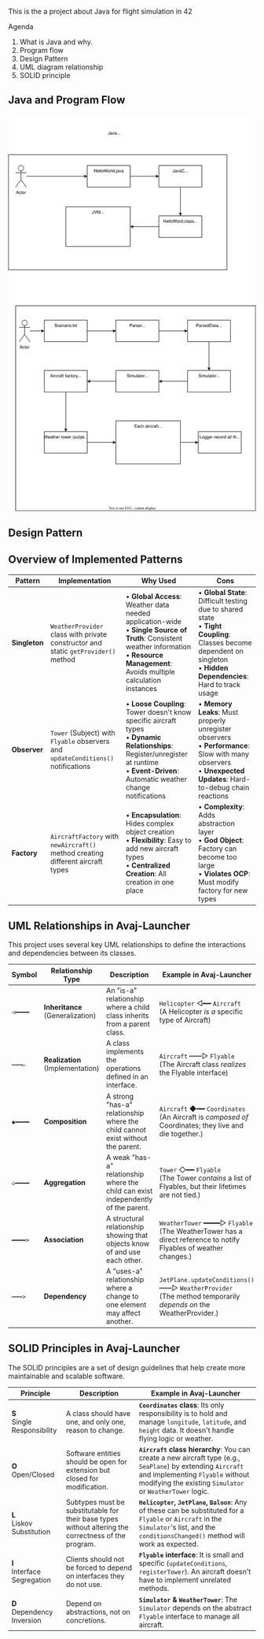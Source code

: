 This is the a project about Java for flight simulation in 42

Agenda
1. What is Java and why. 
2. Program flow
3. Design Pattern
4. UML diagram relationship
5. SOLID principle

## Java and Program Flow
![Program flow](resources/avaj-launcher.svg)

## Design Pattern
## Overview of Implemented Patterns

| Pattern | Implementation | Why Used | Cons |
|---------|----------------|----------|------|
| **Singleton** | `WeatherProvider` class with private constructor and static `getProvider()` method | • **Global Access**: Weather data needed application-wide<br>• **Single Source of Truth**: Consistent weather information<br>• **Resource Management**: Avoids multiple calculation instances | • **Global State**: Difficult testing due to shared state<br>• **Tight Coupling**: Classes become dependent on singleton<br>• **Hidden Dependencies**: Hard to track usage |
| **Observer** | `Tower` (Subject) with `Flyable` observers and `updateConditions()` notifications | • **Loose Coupling**: Tower doesn't know specific aircraft types<br>• **Dynamic Relationships**: Register/unregister at runtime<br>• **Event-Driven**: Automatic weather change notifications | • **Memory Leaks**: Must properly unregister observers<br>• **Performance**: Slow with many observers<br>• **Unexpected Updates**: Hard-to-debug chain reactions |
| **Factory** | `AircraftFactory` with `newAircraft()` method creating different aircraft types | • **Encapsulation**: Hides complex object creation<br>• **Flexibility**: Easy to add new aircraft types<br>• **Centralized Creation**: All creation in one place | • **Complexity**: Adds abstraction layer<br>• **God Object**: Factory can become too large<br>• **Violates OCP**: Must modify factory for new types |

## UML Relationships in Avaj-Launcher

This project uses several key UML relationships to define the interactions and dependencies between its classes.

| Symbol | Relationship Type | Description | Example in Avaj-Launcher |
|--------|-------------------|-------------|--------------------------|
| `◁━━━━` | **Inheritance**<br/>(Generalization) | An "is-a" relationship where a child class inherits from a parent class. | `Helicopter` ◁━━ `Aircraft`<br/>(A Helicopter *is a* specific type of Aircraft) |
| `┅┅┅▻` | **Realization**<br/>(Implementation) | A class implements the operations defined in an interface. | `Aircraft` ┅┅┅▻ `Flyable`<br/>(The Aircraft class *realizes* the Flyable interface) |
| `◆━━━━` | **Composition** | A strong "has-a" relationship where the child cannot exist without the parent. | `Aircraft` ◆━━ `Coordinates`<br/>(An Aircraft is *composed of* Coordinates; they live and die together.) |
| `◇━━━━` | **Aggregation** | A weak "has-a" relationship where the child can exist independently of the parent. | `Tower` ◇━━ `Flyable`<br/>(The Tower *contains* a list of Flyables, but their lifetimes are not tied.) |
| `━━━━>` | **Association** | A structural relationship showing that objects know of and use each other. | `WeatherTower` ━━━━▻ `Flyable`<br/>(The WeatherTower has a direct reference to notify Flyables of weather changes.) |
| `┅┅┅>` | **Dependency** | A "uses-a" relationship where a change to one element may affect another. | `JetPlane.updateConditions()` ┅┅┅▻ `WeatherProvider`<br/>(The method temporarily *depends on* the WeatherProvider.) |

## SOLID Principles in Avaj-Launcher

The SOLID principles are a set of design guidelines that help create more maintainable and scalable software.

| Principle | Description | Example in Avaj-Launcher |
|-----------|-------------|--------------------------|
| **S**<br/>Single Responsibility | A class should have one, and only one, reason to change. | **`Coordinates` class**: Its only responsibility is to hold and manage `longitude`, `latitude`, and `height` data. It doesn't handle flying logic or weather. |
| **O**<br/>Open/Closed | Software entities should be open for extension but closed for modification. | **`Aircraft` class hierarchy**: You can create a new aircraft type (e.g., `SeaPlane`) by extending `Aircraft` and implementing `Flyable` without modifying the existing `Simulator` or `WeatherTower` logic. |
| **L**<br/>Liskov Substitution | Subtypes must be substitutable for their base types without altering the correctness of the program. | **`Helicopter`, `JetPlane`, `Baloon`**: Any of these can be substituted for a `Flyable` or `Aircraft` in the `Simulator`'s list, and the `conditionsChanged()` method will work as expected. |
| **I**<br/>Interface Segregation | Clients should not be forced to depend on interfaces they do not use. | **`Flyable` interface**: It is small and specific (`updateConditions`, `registerTower`). An aircraft doesn't have to implement unrelated methods.|
| **D**<br/>Dependency Inversion | Depend on abstractions, not on concretions. | **`Simulator` & `WeatherTower`**: The `Simulator` depends on the abstract `Flyable` interface to manage all aircraft. |